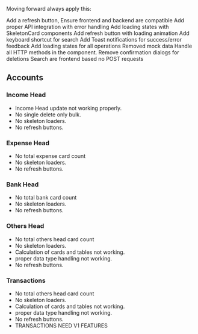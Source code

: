 
Moving forward always apply this:

Add a refresh button,
Ensure frontend and backend are compatible
Add proper API integration with error handling
Add loading states with SkeletonCard components
Add refresh button with loading animation
Add keyboard shortcut for search
Add Toast notifications for success/error feedback
Add loading states for all operations
Removed mock data
Handle all HTTP methods in the component.
Remove confirmation dialogs for deletions
Search are frontend based no POST requests

## Accounts
### Income Head
- Income Head update not working properly.
- No single delete only bulk.
- No skeleton loaders.
- No refresh buttons.

### Expense Head
- No total expense card count 
- No skeleton loaders.
- No refresh buttons.

### Bank Head
- No total bank card count 
- No skeleton loaders.
- No refresh buttons.

### Others Head
- No total others head card count 
- No skeleton loaders.
- Calculation of cards and tables not working.
- proper data type handling not working.
- No refresh buttons.

### Transactions
- No total others head card count 
- No skeleton loaders.
- Calculation of cards and tables not working.
- proper data type handling not working.
- No refresh buttons.
- TRANSACTIONS NEED V1 FEATURES

